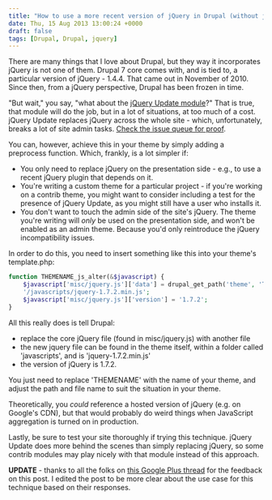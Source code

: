 ```yaml
---
title: "How to use a more recent version of jQuery in Drupal (without jQuery Update)"
date: Thu, 15 Aug 2013 13:00:24 +0000
draft: false
tags: [Drupal, Drupal, jquery]
---
```


There are many things that I love about Drupal, but they way it incorporates jQuery is not one of them. Drupal 7 core comes with, and is tied to, a particular version of jQuery - 1.4.4. That came out in November of 2010. Since then, from a jQuery perspective, Drupal has been frozen in time.

"But wait," you say, "what about the [jQuery Update module](https://drupal.org/project/jquery_update)?" That is true, that module will do the job, but in a lot of situations, at too much of a cost. jQuery Update replaces jQuery across the whole site - which, unfortunately, breaks a lot of site admin tasks. [Check the issue queue for proof](https://drupal.org/project/issues/jquery_update?categories=All).

<!--more-->

You can, however, achieve this in your theme by simply adding a preprocess function. Which, frankly, is a lot simpler if:

- You only need to replace jQuery on the presentation side - e.g., to use a recent jQuery plugin that depends on it.
- You're writing a custom theme for a particular project - if you're working on a contrib theme, you might want to consider including a test for the presence of jQuery Update, as you might still have a user who installs it.
- You don't want to touch the admin side of the site's jQuery. The theme you're writing will _only_ be used on the presentation side, and won't be enabled as an admin theme. Because you'd only reintroduce the jQuery incompatibility issues.

In order to do this, you need to insert something like this into your theme's template.php:

```php
function THEMENAME_js_alter(&$javascript) {
    $javascript['misc/jquery.js']['data'] = drupal_get_path('theme', 'THEMENAME') .
    '/javascripts/jquery-1.7.2.min.js';
    $javascript['misc/jquery.js']['version'] = '1.7.2';
}
```

All this really does is tell Drupal:

- replace the core jQuery file (found in misc/jquery.js) with another file
- the new jquery file can be found in the theme itself, within a folder called 'javascripts', and is 'jquery-1.7.2.min.js'
- the version of jQuery is 1.7.2.

You just need to replace 'THEMENAME' with the name of your theme, and adjust the path and file name to suit the situation in your theme.

Theoretically, you _could_ reference a hosted version of jQuery (e.g. on Google's CDN), but that would probably do weird things when JavaScript aggregation is turned on in production.

Lastly, be sure to test your site thoroughly if trying this technique. jQuery Update does more behind the scenes than simply replacing jQuery, so some contrib modules may play nicely with that module instead of this approach.

**UPDATE** - thanks to all the folks on [this Google Plus thread](https://plus.google.com/u/0/110338197829971889192/posts/Fhuu6H1nkLn) for the feedback on this post. I edited the post to be more clear about the use case for this technique based on their responses.
